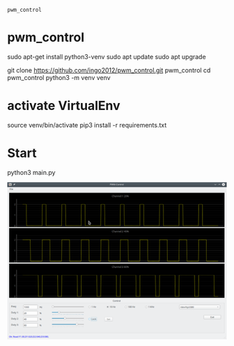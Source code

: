 `pwm_control` 
<meta name="google-site-verification" content="uQd6aj6tIR_3FCHEhylYmHQOnWb3rQjnCYF-X2yH1HA" />
# pwm_control


sudo apt-get install python3-venv
sudo apt update
sudo apt upgrade 

git clone https://github.com/ingo2012/pwm_control.git pwm_control
cd pwm_control
python3 -m venv venv

# activate VirtualEnv 
source venv/bin/activate
pip3 install -r requirements.txt

# Start 
python3 main.py


![Screenshot](images/screenshot.png)

